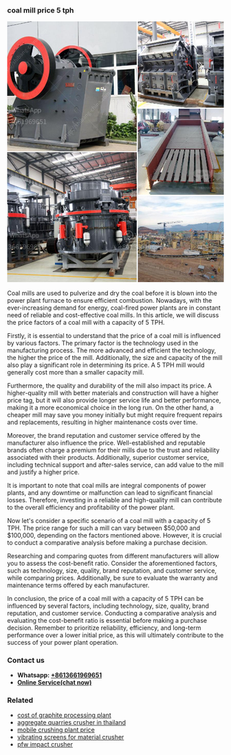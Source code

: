 <h3>coal mill price 5 tph</h3><img src='1708497373.jpg' alt=''><p>Coal mills are used to pulverize and dry the coal before it is blown into the power plant furnace to ensure efficient combustion. Nowadays, with the ever-increasing demand for energy, coal-fired power plants are in constant need of reliable and cost-effective coal mills. In this article, we will discuss the price factors of a coal mill with a capacity of 5 TPH.</p><p>Firstly, it is essential to understand that the price of a coal mill is influenced by various factors. The primary factor is the technology used in the manufacturing process. The more advanced and efficient the technology, the higher the price of the mill. Additionally, the size and capacity of the mill also play a significant role in determining its price. A 5 TPH mill would generally cost more than a smaller capacity mill.</p><p>Furthermore, the quality and durability of the mill also impact its price. A higher-quality mill with better materials and construction will have a higher price tag, but it will also provide longer service life and better performance, making it a more economical choice in the long run. On the other hand, a cheaper mill may save you money initially but might require frequent repairs and replacements, resulting in higher maintenance costs over time.</p><p>Moreover, the brand reputation and customer service offered by the manufacturer also influence the price. Well-established and reputable brands often charge a premium for their mills due to the trust and reliability associated with their products. Additionally, superior customer service, including technical support and after-sales service, can add value to the mill and justify a higher price.</p><p>It is important to note that coal mills are integral components of power plants, and any downtime or malfunction can lead to significant financial losses. Therefore, investing in a reliable and high-quality mill can contribute to the overall efficiency and profitability of the power plant.</p><p>Now let's consider a specific scenario of a coal mill with a capacity of 5 TPH. The price range for such a mill can vary between $50,000 and $100,000, depending on the factors mentioned above. However, it is crucial to conduct a comparative analysis before making a purchase decision.</p><p>Researching and comparing quotes from different manufacturers will allow you to assess the cost-benefit ratio. Consider the aforementioned factors, such as technology, size, quality, brand reputation, and customer service, while comparing prices. Additionally, be sure to evaluate the warranty and maintenance terms offered by each manufacturer.</p><p>In conclusion, the price of a coal mill with a capacity of 5 TPH can be influenced by several factors, including technology, size, quality, brand reputation, and customer service. Conducting a comparative analysis and evaluating the cost-benefit ratio is essential before making a purchase decision. Remember to prioritize reliability, efficiency, and long-term performance over a lower initial price, as this will ultimately contribute to the success of your power plant operation.</p><h3>Contact us</h3><ul><li><strong>Whatsapp:&nbsp;<a href="https://wa.me/8613661969651">+8613661969651</a></strong></li><li><a href="https://swt.shibang-china.com/?git&amp;zhl&amp;coal mill price 5 tph"><strong>Online Service(chat now)</strong></a></li></ul><h3>Related</h3><ul><li><a href='cost of graphite processing plant.md'>cost of graphite processing plant</a></li><li><a href='aggregate quarries crusher in thailand.md'>aggregate quarries crusher in thailand</a></li><li><a href='mobile crushing plant price.md'>mobile crushing plant price</a></li><li><a href='vibrating screens for material crusher.md'>vibrating screens for material crusher</a></li><li><a href='pfw impact crusher.md'>pfw impact crusher</a></li></ul>